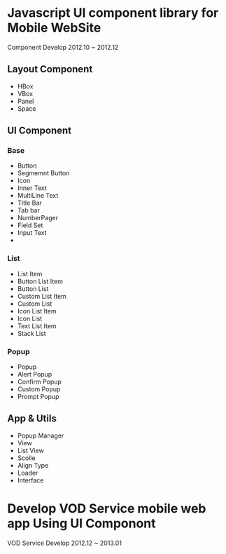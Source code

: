 # Javascript UI component library for Mobile WebSite

Component Develop 2012.10 ~ 2012.12

## Layout Component
- HBox
- VBox
- Panel
- Space

## UI Component
### Base
- Button
- Segmemnt Button
- Icon
- Inner Text
- MultiLine Text
- Title Bar
- Tab bar
- NumberPager
- Field Set
- Input Text
- 

### List
- List Item
- Button List Item
- Button List
- Custom List Item
- Custom List
- Icon List Item
- Icon List
- Text List Item
- Stack List


### Popup
- Popup
- Alert Popup
- Confirm Popup
- Custom Popup
- Prompt Popup

## App & Utils
- Popup Manager
- View
- List View
- Scolle
- Align Type
- Loader
- Interface


# Develop VOD Service mobile web app Using UI Componont 

VOD Service Develop 2012.12 ~ 2013.01
